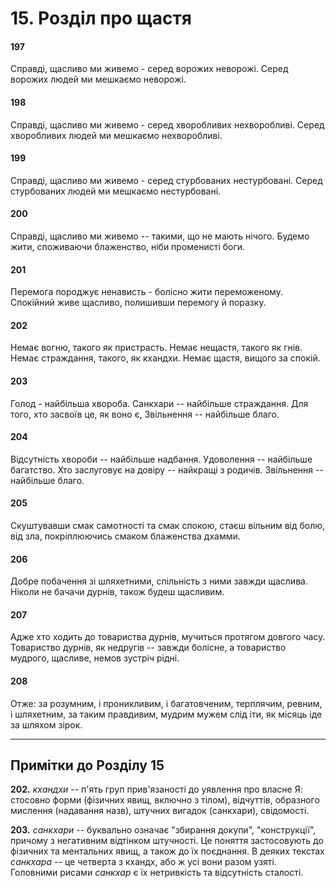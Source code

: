 # 15. Розділ про щастя

#### 197

Справді, щасливо ми живемо - серед ворожих неворожі. Серед ворожих людей ми мешкаємо неворожі.

#### 198

Справді, щасливо ми живемо - серед хворобливих нехворобливі. Серед хворобливих людей ми мешкаємо нехворобливі.

#### 199

Справді, щасливо ми живемо - серед стурбованих нестурбовані. Серед стурбованих людей ми мешкаємо нестурбовані.

#### 200

Справді, щасливо ми живемо -- такими, що не мають нічого. Будемо жити, споживаючи блаженство, ніби променисті боги.

#### 201

Перемога породжує ненависть - болісно жити переможеному. Спокійний живе щасливо, полишивши перемогу й поразку.

#### 202

Немає вогню, такого як пристрасть. Немає нещастя, такого як гнів. Немає страждання, такого, як кхандхи. Немає щастя, вищого за спокій.

#### 203

Голод - найбільша хвороба. Санкхари -- найбільше страждання. Для того, хто засвоїв це, як воно є, Звільнення -- найбільше благо.

#### 204

Відсутність хвороби -- найбільше надбання. Удоволення -- найбільше багатство. Хто заслуговує на довіру -- найкращі з родичів. Звільнення -- найбільше благо.

#### 205

Скуштувавши смак самотності та смак спокою, стаєш вільним від болю, від зла, покріплюючись смаком блаженства дхамми.

#### 206

Добре побачення зі шляхетними, спільність з ними завжди щаслива. Ніколи не бачачи дурнів, також будеш щасливим.

#### 207

Адже хто ходить до товариства дурнів, мучиться протягом довгого часу. Товариство дурнів, як недругів -- завжди болісне, а товариство мудрого, щасливе, немов зустріч рідні.

#### 208

Отже: за розумним, і проникливим, і багатовченим, терплячим, ревним, і шляхетним, за таким правдивим, мудрим мужем слід іти, як місяць іде за шляхом зірок.

---

## Примітки до Розділу 15

**202.** *кхандхи* -- п'ять груп прив'язаності до уявлення про власне Я: стосовно форми (фізичних явищ, включно з тілом), відчуттів, образного мислення (надавання назв), штучних вигадок (санкхари), свідомості.

**203.** *санкхари* -- буквально означає "збирання докупи", "конструкції", причому з негативним відтінком штучності. Це поняття застосовують до фізичних та ментальних явищ, а також до їх поєднання. В деяких текстах *санкхара* -- це четверта з кхандх, або ж усі вони разом узяті. Головними рисами *санкхар* є їх нетривкість та відсутність сталості.
